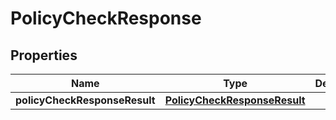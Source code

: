 # PolicyCheckResponse

## Properties
Name | Type | Description | Notes
------------ | ------------- | ------------- | -------------
**policyCheckResponseResult** | [**PolicyCheckResponseResult**](PolicyCheckResponseResult.md) |  |  [optional]
